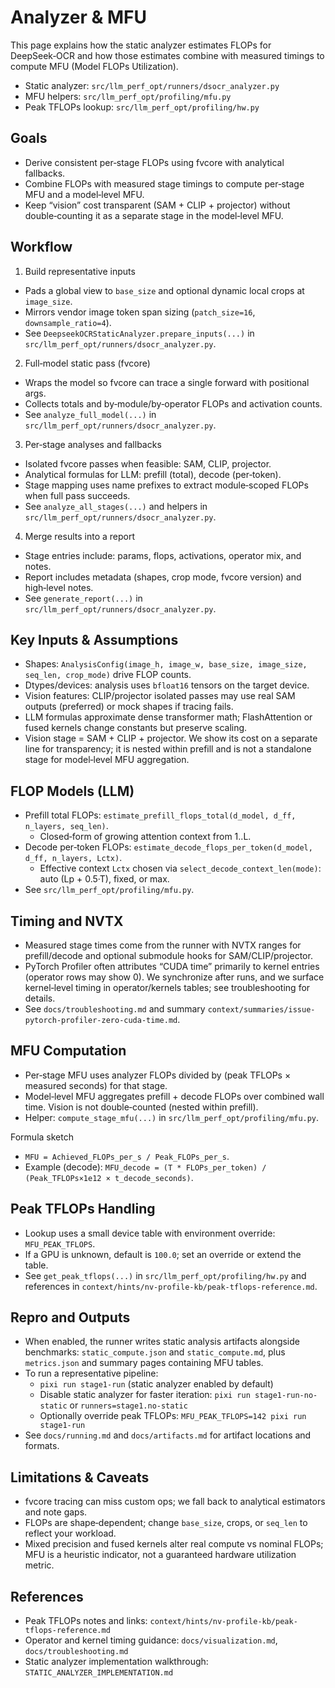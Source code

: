 # Analyzer & MFU

This page explains how the static analyzer estimates FLOPs for DeepSeek‑OCR and how those estimates combine with measured timings to compute MFU (Model FLOPs Utilization).

- Static analyzer: `src/llm_perf_opt/runners/dsocr_analyzer.py`
- MFU helpers: `src/llm_perf_opt/profiling/mfu.py`
- Peak TFLOPs lookup: `src/llm_perf_opt/profiling/hw.py`

## Goals
- Derive consistent per‑stage FLOPs using fvcore with analytical fallbacks.
- Combine FLOPs with measured stage timings to compute per‑stage MFU and a model‑level MFU.
- Keep “vision” cost transparent (SAM + CLIP + projector) without double‑counting it as a separate stage in the model‑level MFU.

## Workflow
1) Build representative inputs
- Pads a global view to `base_size` and optional dynamic local crops at `image_size`.
- Mirrors vendor image token span sizing (`patch_size=16`, `downsample_ratio=4`).
- See `DeepseekOCRStaticAnalyzer.prepare_inputs(...)` in `src/llm_perf_opt/runners/dsocr_analyzer.py`.

2) Full‑model static pass (fvcore)
- Wraps the model so fvcore can trace a single forward with positional args.
- Collects totals and by‑module/by‑operator FLOPs and activation counts.
- See `analyze_full_model(...)` in `src/llm_perf_opt/runners/dsocr_analyzer.py`.

3) Per‑stage analyses and fallbacks
- Isolated fvcore passes when feasible: SAM, CLIP, projector.
- Analytical formulas for LLM: prefill (total), decode (per‑token).
- Stage mapping uses name prefixes to extract module‑scoped FLOPs when full pass succeeds.
- See `analyze_all_stages(...)` and helpers in `src/llm_perf_opt/runners/dsocr_analyzer.py`.

4) Merge results into a report
- Stage entries include: params, flops, activations, operator mix, and notes.
- Report includes metadata (shapes, crop mode, fvcore version) and high‑level notes.
- See `generate_report(...)` in `src/llm_perf_opt/runners/dsocr_analyzer.py`.

## Key Inputs & Assumptions
- Shapes: `AnalysisConfig(image_h, image_w, base_size, image_size, seq_len, crop_mode)` drive FLOP counts.
- Dtypes/devices: analysis uses `bfloat16` tensors on the target device.
- Vision features: CLIP/projector isolated passes may use real SAM outputs (preferred) or mock shapes if tracing fails.
- LLM formulas approximate dense transformer math; FlashAttention or fused kernels change constants but preserve scaling.
- Vision stage = SAM + CLIP + projector. We show its cost on a separate line for transparency; it is nested within prefill and is not a standalone stage for model‑level MFU aggregation.

## FLOP Models (LLM)
- Prefill total FLOPs: `estimate_prefill_flops_total(d_model, d_ff, n_layers, seq_len)`.
  - Closed‑form of growing attention context from 1..L.
- Decode per‑token FLOPs: `estimate_decode_flops_per_token(d_model, d_ff, n_layers, Lctx)`.
  - Effective context `Lctx` chosen via `select_decode_context_len(mode)`: auto (Lp + 0.5·T), fixed, or max.
- See `src/llm_perf_opt/profiling/mfu.py`.

## Timing and NVTX
- Measured stage times come from the runner with NVTX ranges for prefill/decode and optional submodule hooks for SAM/CLIP/projector.
- PyTorch Profiler often attributes “CUDA time” primarily to kernel entries (operator rows may show 0). We synchronize after runs, and we surface kernel‑level timing in operator/kernels tables; see troubleshooting for details.
- See `docs/troubleshooting.md` and summary `context/summaries/issue-pytorch-profiler-zero-cuda-time.md`.

## MFU Computation
- Per‑stage MFU uses analyzer FLOPs divided by (peak TFLOPs × measured seconds) for that stage.
- Model‑level MFU aggregates prefill + decode FLOPs over combined wall time. Vision is not double‑counted (nested within prefill).
- Helper: `compute_stage_mfu(...)` in `src/llm_perf_opt/profiling/mfu.py`.

Formula sketch
- `MFU = Achieved_FLOPs_per_s / Peak_FLOPs_per_s`.
- Example (decode): `MFU_decode = (T * FLOPs_per_token) / (Peak_TFLOPs×1e12 × t_decode_seconds)`.

## Peak TFLOPs Handling
- Lookup uses a small device table with environment override: `MFU_PEAK_TFLOPS`.
- If a GPU is unknown, default is `100.0`; set an override or extend the table.
- See `get_peak_tflops(...)` in `src/llm_perf_opt/profiling/hw.py` and references in `context/hints/nv-profile-kb/peak-tflops-reference.md`.

## Repro and Outputs
- When enabled, the runner writes static analysis artifacts alongside benchmarks: `static_compute.json` and `static_compute.md`, plus `metrics.json` and summary pages containing MFU tables.
- To run a representative pipeline:
  - `pixi run stage1-run` (static analyzer enabled by default)
  - Disable static analyzer for faster iteration: `pixi run stage1-run-no-static` or `runners=stage1.no-static`
  - Optionally override peak TFLOPs: `MFU_PEAK_TFLOPS=142 pixi run stage1-run`
- See `docs/running.md` and `docs/artifacts.md` for artifact locations and formats.

## Limitations & Caveats
- fvcore tracing can miss custom ops; we fall back to analytical estimators and note gaps.
- FLOPs are shape‑dependent; change `base_size`, crops, or `seq_len` to reflect your workload.
- Mixed precision and fused kernels alter real compute vs nominal FLOPs; MFU is a heuristic indicator, not a guaranteed hardware utilization metric.

## References
- Peak TFLOPs notes and links: `context/hints/nv-profile-kb/peak-tflops-reference.md`
- Operator and kernel timing guidance: `docs/visualization.md`, `docs/troubleshooting.md`
- Static analyzer implementation walkthrough: `STATIC_ANALYZER_IMPLEMENTATION.md`
